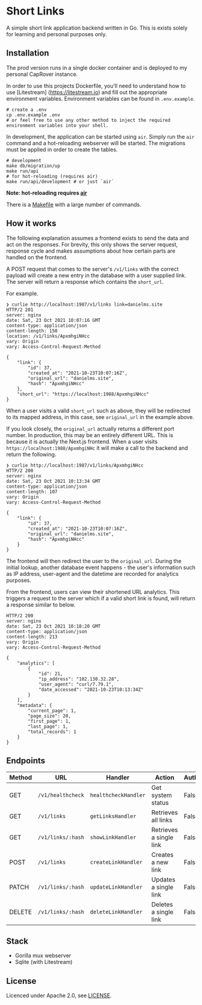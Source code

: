 # Short Links

A simple short link application backend written in Go. This is exists solely for
learning and personal purposes only.

## Installation

The prod version runs in a single docker container and is deployed to my personal CapRover instance.

In order to use this projects Dockerfile, you'll need to understand how to use
[Litestream] (https://litestream.io) and fill out the appropriate environment variables.
Environment variables can be found in `.env.example`.

```shell
# create a .env
cp .env.example .env
# or feel free to use any other method to inject the required environment variables into your shell.
```

In development, the application can be started using `air`. Simply run the `air` command and a
hot-reloading webserver will be started. The migrations must be applied in order to create the
tables.

```shell
# development
make db/migration/up
make run/api
# for hot-reloading (requires air)
make run/api/development # or just `air`
```
**Note: hot-reloading requires [air](https://github.com/cosmtrek/air)**

There is a [Makefile](/Makefile) with a large number of commands.

## How it works
The following explanation assumes a frontend exists to send the data and act on the responses.
For brevity, this only shows the server request, response cycle and makes assumptions about how
certain parts are handled on the frontend.

A POST request that comes to the server's `/v1/links` with the correct payload will create a new
entry in the database with a user supplied link. The server will return a response which
contains the `short_url`.

For example.

```shell
❯ curlie http://localhost:1987/v1/links link=danielms.site
HTTP/2 201
server: nginx
date: Sat, 23 Oct 2021 10:07:16 GMT
content-type: application/json
content-length: 150
location: /v1/links/ApxmhgiNHcc
vary: Origin
vary: Access-Control-Request-Method

{
    "link": {
        "id": 37,
        "created_at": "2021-10-23T10:07:16Z",
        "original_url": "danielms.site",
        "hash": "ApxmhgiNHcc"
    },
    "short_url": "https://localhost:1988/ApxmhgiNHcc"
}
```

When a user visits a valid `short_url` such as above, they will be redirected to its mapped
address, in this case, see `original_url` in the example above.

If you look closely, the `original_url` actually returns a different port number. In production, this may be an entirely different URL.
This is because it is actually the Next.js frontend. When a user visits
`https://localhost:1988/ApxmhgiNHc` it will make a call to the backend and return the following.

```shell
❯ curlie http://localhost:1987/v1/links/ApxmhgiNHcc
HTTP/2 200
server: nginx
date: Sat, 23 Oct 2021 10:13:34 GMT
content-type: application/json
content-length: 107
vary: Origin
vary: Access-Control-Request-Method

{
    "link": {
        "id": 37,
        "created_at": "2021-10-23T10:07:16Z",
        "original_url": "danielms.site",
        "hash": "ApxmhgiNHcc"
    }
}
```

The frontend will then redirect the user to the `original_url`. During the initial lookup,
another database event happens - the user's information such as IP address, user-agent and the
datetime are recorded for analytics purposes.

From the frontend, users can view their shortened URL analytics. This triggers a request to the
server which if a valid short link is found, will return a response similar to below.

```shell
HTTP/2 200
server: nginx
date: Sat, 23 Oct 2021 10:18:20 GMT
content-type: application/json
content-length: 213
vary: Origin
vary: Access-Control-Request-Method

{
    "analytics": [
        {
            "id": 21,
            "ip_address": "102.130.32.28",
            "user_agent": "curl/7.79.1",
            "date_accessed": "2021-10-23T10:13:34Z"
        }
    ],
    "metadata": {
        "current_page": 1,
        "page_size": 20,
        "first_page": 1,
        "last_page": 1,
        "total_records": 1
    }
}

```

## Endpoints

| Method | URL | Handler | Action | Authentication |
|---|---|---|---|---|
| GET | `/v1/healthcheck` | `healthcheckHandler` | Get system status | False |
| GET | `/v1/links` | `getLinksHandler` | Retrieves all links | False |
| GET | `/v1/links/:hash` | `showLinkHandler` | Retrieves a single link | False |
| POST | `/v1/links` | `createLinkHandler` | Creates a new link | False |
| PATCH | `/v1/links/:hash` | `updateLinkHandler` | Updates a single link | False |
| DELETE | `/v1/links/:hash` | `deleteLinkHandler` | Deletes a single link | False |

[comment]: <> (| - | | | |)

[comment]: <> (| POST | `/v1/users` | `createUserHandler` | Creates a new user | False |)

[comment]: <> (| GET | `/v1/users/:id` | `showUserHandler` | Retrieves a single user | True |)

[comment]: <> (| PATCH | `/v1/users/:id` | `updateUserHandler` | Updates a single user | True |)

[comment]: <> (| DELETE | `/v1/users/:id` | `deleteUserHandler` | Deletes a single user | True |)


## Stack

- Gorilla mux webserver
- Sqlite (with Litestream)

## License

Licenced under Apache 2.0, see [LICENSE](/LICENSE).
